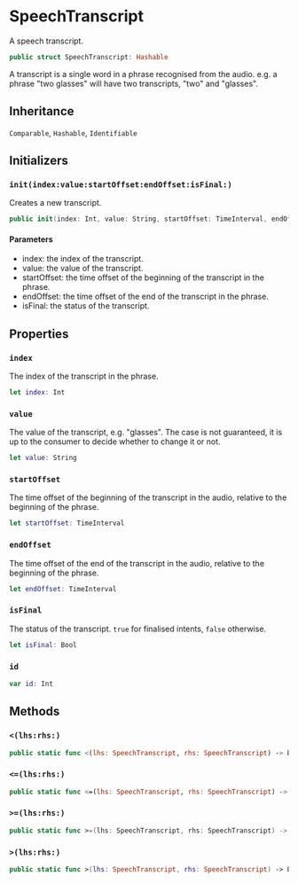 # SpeechTranscript

A speech transcript.

``` swift
public struct SpeechTranscript: Hashable
```

A transcript is a single word in a phrase recognised from the audio.
e.g. a phrase "two glasses" will have two transcripts, "two" and "glasses".

## Inheritance

`Comparable`, `Hashable`, `Identifiable`

## Initializers

### `init(index:value:startOffset:endOffset:isFinal:)`

Creates a new transcript.

``` swift
public init(index: Int, value: String, startOffset: TimeInterval, endOffset: TimeInterval, isFinal: Bool)
```

#### Parameters

  - index: the index of the transcript.
  - value: the value of the transcript.
  - startOffset: the time offset of the beginning of the transcript in the phrase.
  - endOffset: the time offset of the end of the transcript in the phrase.
  - isFinal: the status of the transcript.

## Properties

### `index`

The index of the transcript in the phrase.

``` swift
let index: Int
```

### `value`

The value of the transcript, e.g. "glasses".
The case is not guaranteed, it is up to the consumer to decide whether to change it or not.

``` swift
let value: String
```

### `startOffset`

The time offset of the beginning of the transcript in the audio, relative to the beginning of the phrase.

``` swift
let startOffset: TimeInterval
```

### `endOffset`

The time offset of the end of the transcript in the audio, relative to the beginning of the phrase.

``` swift
let endOffset: TimeInterval
```

### `isFinal`

The status of the transcript.
`true` for finalised intents, `false` otherwise.

``` swift
let isFinal: Bool
```

> 

### `id`

``` swift
var id: Int
```

## Methods

### `<(lhs:rhs:)`

``` swift
public static func <(lhs: SpeechTranscript, rhs: SpeechTranscript) -> Bool
```

### `<=(lhs:rhs:)`

``` swift
public static func <=(lhs: SpeechTranscript, rhs: SpeechTranscript) -> Bool
```

### `>=(lhs:rhs:)`

``` swift
public static func >=(lhs: SpeechTranscript, rhs: SpeechTranscript) -> Bool
```

### `>(lhs:rhs:)`

``` swift
public static func >(lhs: SpeechTranscript, rhs: SpeechTranscript) -> Bool
```

